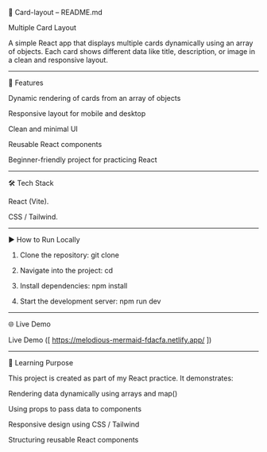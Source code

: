 📄 Card-layout – README.md

Multiple Card Layout

A simple React app that displays multiple cards dynamically using an array of objects. Each card shows different data like title, description, or image in a clean and responsive layout.


---

🚀 Features

Dynamic rendering of cards from an array of objects

Responsive layout for mobile and desktop

Clean and minimal UI

Reusable React components

Beginner-friendly project for practicing React



---

🛠 Tech Stack

React (Vite).

CSS / Tailwind.



---

▶ How to Run Locally

1. Clone the repository:
git clone <your-repo-link>

2. Navigate into the project:
cd <project-folder-name>

3. Install dependencies:
npm install

4. Start the development server:
npm run dev
---

🌐 Live Demo

Live Demo ([ https://melodious-mermaid-fdacfa.netlify.app/ ])


---

📌 Learning Purpose

This project is created as part of my React practice. It demonstrates:

Rendering data dynamically using arrays and map()

Using props to pass data to components

Responsive design using CSS / Tailwind

Structuring reusable React components
